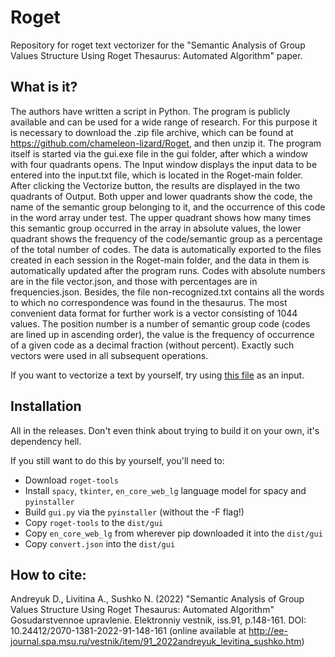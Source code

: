 # Roget 

Repository for roget text vectorizer for the "Semantic Analysis of Group Values Structure Using Roget Thesaurus: Automated Algorithm" paper.

## What is it?

The authors have written a script in Python. The program is publicly available and can be used for a wide range of research. For this purpose it is necessary to download the .zip file archive, which can be found at https://github.com/chameleon-lizard/Roget, and then unzip it. The program itself is started via the gui.exe file in the gui folder, after which a window with four quadrants opens. The Input window displays the input data to be entered into the input.txt file, which is located in the Roget-main folder. After clicking the Vectorize button, the results are displayed in the two quadrants of Output. Both upper and lower quadrants show the code, the name of the semantic group belonging to it, and the occurrence of this code in the word array under test. The upper quadrant shows how many times this semantic group occurred in the array in absolute values, the lower quadrant shows the frequency of the code/semantic group as a percentage of the total number of codes. The data is automatically exported to the files created in each session in the Roget-main folder, and the data in them is automatically updated after the program runs. Codes with absolute numbers are in the file vector.json, and those with percentages are in frequencies.json. Besides, the file non-recognized.txt contains all the words to which no correspondence was found in the thesaurus.
The most convenient data format for further work is a vector consisting of 1044 values. The position number is a number of semantic group code (codes are lined up in ascending order), the value is the frequency of occurrence of a given code as a decimal fraction (without percent). Exactly such vectors were used in all subsequent operations.

If you want to vectorize a text by yourself, try using [this file](https://raw.githubusercontent.com/chameleon-lizard/Roget/main/input.txt) as an input.

## Installation

All in the releases. Don't even think about trying to build it on your own, it's dependency hell.

If you still want to do this by yourself, you'll need to:
- Download `roget-tools`
- Install `spacy`, `tkinter`, `en_core_web_lg` language model for spacy and `pyinstaller`
- Build `gui.py` via the `pyinstaller` (without the -F flag!)
- Copy `roget-tools` to the `dist/gui`
- Copy `en_core_web_lg` from wherever pip downloaded it into the `dist/gui`
- Copy `convert.json` into the `dist/gui`

## How to cite:
Andreyuk D., Livitina A., Sushko N. (2022) "Semantic Analysis of Group Values Structure Using Roget Thesaurus: Automated Algorithm" Gosudarstvennoe upravlenie. Elektronniy vestnik, iss.91, p.148-161. DOI: 10.24412/2070-1381-2022-91-148-161 (online available at http://ee-journal.spa.msu.ru/vestnik/item/91_2022andreyuk_levitina_sushko.htm)
